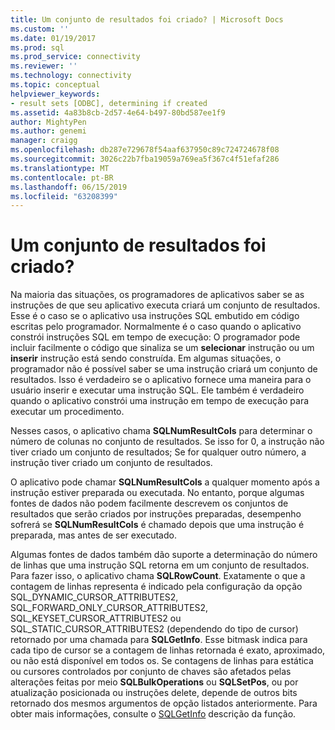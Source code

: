 ```yaml
---
title: Um conjunto de resultados foi criado? | Microsoft Docs
ms.custom: ''
ms.date: 01/19/2017
ms.prod: sql
ms.prod_service: connectivity
ms.reviewer: ''
ms.technology: connectivity
ms.topic: conceptual
helpviewer_keywords:
- result sets [ODBC], determining if created
ms.assetid: 4a83b8cb-2d57-4e64-b497-80bd587ee1f9
author: MightyPen
ms.author: genemi
manager: craigg
ms.openlocfilehash: db287e729678f54aaf637950c89c724724678f08
ms.sourcegitcommit: 3026c22b7fba19059a769ea5f367c4f51efaf286
ms.translationtype: MT
ms.contentlocale: pt-BR
ms.lasthandoff: 06/15/2019
ms.locfileid: "63208399"
---
```

# <a name="was-a-result-set-created"></a>Um conjunto de resultados foi criado?
Na maioria das situações, os programadores de aplicativos saber se as instruções de que seu aplicativo executa criará um conjunto de resultados. Esse é o caso se o aplicativo usa instruções SQL embutido em código escritas pelo programador. Normalmente é o caso quando o aplicativo constrói instruções SQL em tempo de execução: O programador pode incluir facilmente o código que sinaliza se um **selecionar** instrução ou um **inserir** instrução está sendo construída. Em algumas situações, o programador não é possível saber se uma instrução criará um conjunto de resultados. Isso é verdadeiro se o aplicativo fornece uma maneira para o usuário inserir e executar uma instrução SQL. Ele também é verdadeiro quando o aplicativo constrói uma instrução em tempo de execução para executar um procedimento.  
  
 Nesses casos, o aplicativo chama **SQLNumResultCols** para determinar o número de colunas no conjunto de resultados. Se isso for 0, a instrução não tiver criado um conjunto de resultados; Se for qualquer outro número, a instrução tiver criado um conjunto de resultados.  
  
 O aplicativo pode chamar **SQLNumResultCols** a qualquer momento após a instrução estiver preparada ou executada. No entanto, porque algumas fontes de dados não podem facilmente descrevem os conjuntos de resultados que serão criados por instruções preparadas, desempenho sofrerá se **SQLNumResultCols** é chamado depois que uma instrução é preparada, mas antes de ser executado.  
  
 Algumas fontes de dados também dão suporte a determinação do número de linhas que uma instrução SQL retorna em um conjunto de resultados. Para fazer isso, o aplicativo chama **SQLRowCount**. Exatamente o que a contagem de linhas representa é indicado pela configuração da opção SQL_DYNAMIC_CURSOR_ATTRIBUTES2, SQL_FORWARD_ONLY_CURSOR_ATTRIBUTES2, SQL_KEYSET_CURSOR_ATTRIBUTES2 ou SQL_STATIC_CURSOR_ATTRIBUTES2 (dependendo do tipo de cursor) retornado por uma chamada para **SQLGetInfo**. Esse bitmask indica para cada tipo de cursor se a contagem de linhas retornada é exato, aproximado, ou não está disponível em todos os. Se contagens de linhas para estática ou cursores controlados por conjunto de chaves são afetados pelas alterações feitas por meio **SQLBulkOperations** ou **SQLSetPos**, ou por atualização posicionada ou instruções delete, depende de outros bits retornado dos mesmos argumentos de opção listados anteriormente. Para obter mais informações, consulte o [SQLGetInfo](../../../odbc/reference/syntax/sqlgetinfo-function.md) descrição da função.
